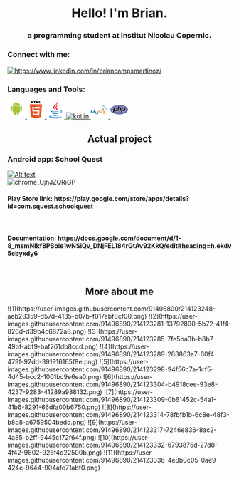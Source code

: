 <h1 align="center">Hello! I'm Brian.</h1>
<h3 align="center">a programming student at Institut Nicolau Copernic.</h3>

<h3 align="left">Connect with me:</h3>
<p align="left">
<a href="https://www.linkedin.com/in/briancampsmartinez/" target="blank"><img align="center" src="https://raw.githubusercontent.com/rahuldkjain/github-profile-readme-generator/master/src/images/icons/Social/linked-in-alt.svg" alt="https://www.linkedin.com/in/briancampsmartinez/" height="30" width="40" /></a>
</p>

<h3 align="left">Languages and Tools:</h3>
<p align="left"> <a href="https://developer.android.com" target="_blank" rel="noreferrer"> <img src="https://raw.githubusercontent.com/devicons/devicon/master/icons/android/android-original-wordmark.svg" alt="android" width="40" height="40"/> </a> <a href="https://www.w3.org/html/" target="_blank" rel="noreferrer"> <img src="https://raw.githubusercontent.com/devicons/devicon/master/icons/html5/html5-original-wordmark.svg" alt="html5" width="40" height="40"/> </a> <a href="https://www.java.com" target="_blank" rel="noreferrer"> <img src="https://raw.githubusercontent.com/devicons/devicon/master/icons/java/java-original.svg" alt="java" width="40" height="40"/> </a> <a href="https://kotlinlang.org" target="_blank" rel="noreferrer"> <img src="https://www.vectorlogo.zone/logos/kotlinlang/kotlinlang-icon.svg" alt="kotlin" width="40" height="40"/> </a> <a href="https://www.mysql.com/" target="_blank" rel="noreferrer"> <img src="https://raw.githubusercontent.com/devicons/devicon/master/icons/mysql/mysql-original-wordmark.svg" alt="mysql" width="40" height="40"/> </a> <a href="https://www.php.net" target="_blank" rel="noreferrer"> <img src="https://raw.githubusercontent.com/devicons/devicon/master/icons/php/php-original.svg" alt="php" width="40" height="40"/> </a> </p>


<h2 align="center">Actual project</h2>
<h3 align="left">Android app: School Quest</h3>

[![Alt text](https://img.youtube.com/vi/Kq8xfwZluA8/0.jpg)](https://www.youtube.com/watch?v=Kq8xfwZluA8)
<br />
![chrome_UjhJZQRiGP](https://user-images.githubusercontent.com/91496890/214403056-a946d3d9-445d-4a47-9bd2-5c671b656b7a.png)
<br />
<h4 align="left">Play Store link: https://play.google.com/store/apps/details?id=com.squest.schoolquest</h4>
<br />
<h4 align="left">Documentation: https://docs.google.com/document/d/1-8_msmNIkf8PBoie1wNSiQv_DNjFEL184rGtAv92KkQ/edit#heading=h.ekdv5ebyxdy6</h4>
<br />

<h2 align="center">More about me</h2>
![1](https://user-images.githubusercontent.com/91496890/214123248-aeb28359-d57d-4135-b07b-f017ebf8cf00.png)
![2](https://user-images.githubusercontent.com/91496890/214123281-13792890-5b72-41f4-826d-d39b4c6872a8.png)
![3](https://user-images.githubusercontent.com/91496890/214123285-7fe5ba3b-b8b7-49bf-abf9-baf261db8ccd.png)
![4](https://user-images.githubusercontent.com/91496890/214123289-288863a7-60f4-479f-92dd-391916165f8e.png)
![5](https://user-images.githubusercontent.com/91496890/214123298-94f56c7a-1cf5-4d45-bcc2-1001bc9e6ea0.png)
![6](https://user-images.githubusercontent.com/91496890/214123304-b4918cee-93e8-4237-9283-41289a988132.png)
![7](https://user-images.githubusercontent.com/91496890/214123309-0b61452c-54a1-41b6-8291-66dfa00b6750.png)
![8](https://user-images.githubusercontent.com/91496890/214123314-78fbfb1b-6c8e-48f3-b8d8-a6759504bedd.png)
![9](https://user-images.githubusercontent.com/91496890/214123317-7246e836-8ac2-4a85-b2ff-9445c172f64f.png)
![10](https://user-images.githubusercontent.com/91496890/214123332-6793875d-27d8-4f42-9802-926f4d22500b.png)
![11](https://user-images.githubusercontent.com/91496890/214123336-4e8b0c05-0ae9-424e-9644-904afe71abf0.png)
